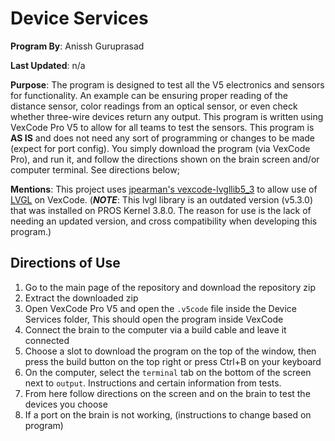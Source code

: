# Device Services
**Program By**: Anissh Guruprasad

**Last Updated**: n/a

**Purpose**: The program is designed to test all the V5 electronics and sensors for functionality. An example can be ensuring proper reading of the distance sensor, color readings from an optical sensor, or even check whether three-wire devices return any output. This program is written using VexCode Pro V5 to allow for all teams to test the sensors. This program is **AS IS** and does not need any sort of programming or changes to be made (expect for port config). You simply download the program (via VexCode Pro), and run it, and follow the directions shown on the brain screen and/or computer terminal. See directions below;

**Mentions**: This project uses [jpearman's vexcode-lvgllib5_3](https://github.com/jpearman/vexcode-lvgllib5_3) to allow use of [LVGL](https://www.lvgl.io) on VexCode. (**_NOTE_**: This lvgl library is an outdated version (v5.3.0) that was installed on PROS Kernel 3.8.0. The reason for use is the lack of needing an updated version, and cross compatibility when developing this program.)

## Directions of Use
1) Go to the main page of the repository and download the repository zip
2) Extract the downloaded zip
3) Open VexCode Pro V5 and open the `.v5code` file inside the Device Services folder, This should open the program inside VexCode
4) Connect the brain to the computer via a build cable and leave it connected
5) Choose a slot to download the program on the top of the window, then press the build button on the top right or press Ctrl+B on your keyboard
6) On the computer, select the `terminal` tab on the bottom of the screen next to `output`. Instructions and certain information from tests.
7) From here follow directions on the screen and on the brain to test the devices you choose
8) If a port on the brain is not working, (instructions to change based on program)